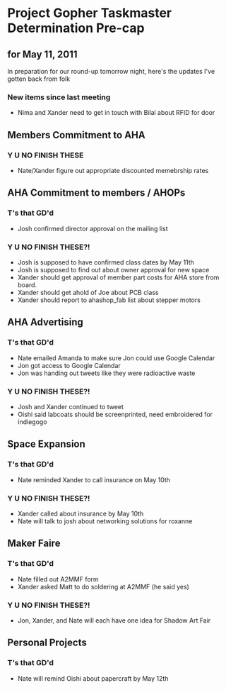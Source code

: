 Project Gopher Taskmaster Determination Pre-cap
===============================================
for May 11, 2011
----------------

In preparation for our round-up tomorrow night, here's the updates I've gotten back from folk

### New items since last meeting
+ Nima and Xander need to get in touch with Bilal about RFID for door

Members Commitment to AHA
-------------------------
### Y U NO FINISH THESE
+ Nate/Xander figure out appropriate discounted memebrship rates

AHA Commitment to members / AHOPs
---------------------------------
### T's that GD'd
+ Josh confirmed director approval on the mailing list

### Y U NO FINISH THESE?!
+ Josh is supposed to have confirmed class dates by May 11th
+ Josh is supposed to find out about owner approval for new space
+ Xander should get approval of member part costs for AHA store from board.
+ Xander should get ahold of Joe about PCB class
+ Xander should report to ahashop\_fab list about stepper motors

AHA Advertising
---------------
### T's that GD'd
+ Nate emailed Amanda to make sure Jon could use Google Calendar
+ Jon got access to Google Calendar
+ Jon was handing out tweets like they were radioactive waste

### Y U NO FINISH THESE?!
+ Josh and Xander continued to tweet
+ Oishi said labcoats should be screenprinted, need embroidered for indiegogo

Space Expansion
---------------
### T's that GD'd
+ Nate reminded Xander to call insurance on May 10th

### Y U NO FINISH THESE?!
+ Xander called about insurance by May 10th
+ Nate will talk to josh about networking solutions for roxanne

Maker Faire
-----------
### T's that GD'd
+ Nate filled out A2MMF form
+ Xander asked Matt to do soldering at A2MMF (he said yes)

### Y U NO FINISH THESE?!
+ Jon, Xander, and Nate will each have one idea for Shadow Art Fair

Personal Projects
-----------------
### T's that GD'd
+ Nate will remind Oishi about papercraft by May 12th 
